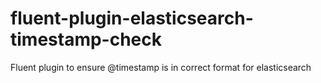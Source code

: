 # fluent-plugin-elasticsearch-timestamp-check
Fluent plugin to ensure @timestamp is in correct format for elasticsearch
